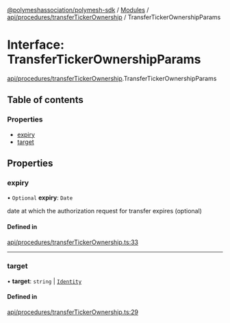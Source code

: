 [@polymeshassociation/polymesh-sdk](../README.md) / [Modules](../modules.md) / [api/procedures/transferTickerOwnership](../modules/api_procedures_transferTickerOwnership.md) / TransferTickerOwnershipParams

# Interface: TransferTickerOwnershipParams

[api/procedures/transferTickerOwnership](../modules/api_procedures_transferTickerOwnership.md).TransferTickerOwnershipParams

## Table of contents

### Properties

- [expiry](api_procedures_transferTickerOwnership.TransferTickerOwnershipParams.md#expiry)
- [target](api_procedures_transferTickerOwnership.TransferTickerOwnershipParams.md#target)

## Properties

### expiry

• `Optional` **expiry**: `Date`

date at which the authorization request for transfer expires (optional)

#### Defined in

[api/procedures/transferTickerOwnership.ts:33](https://github.com/PolymathNetwork/polymesh-sdk/blob/31dfa0dc/src/api/procedures/transferTickerOwnership.ts#L33)

___

### target

• **target**: `string` \| [`Identity`](../classes/api_entities_Identity.Identity.md)

#### Defined in

[api/procedures/transferTickerOwnership.ts:29](https://github.com/PolymathNetwork/polymesh-sdk/blob/31dfa0dc/src/api/procedures/transferTickerOwnership.ts#L29)
